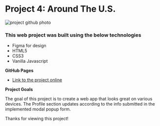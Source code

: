 # Project 4: Around The U.S.

![project github photo](https://user-images.githubusercontent.com/50934788/81727435-949e8c80-944e-11ea-87b2-03938034e6c8.png)

### This web project was built using the below technologies

* Figma for design
* HTML5
* CSS3
* Vanilla Javascript

**GitHub Pages**

* [Link to the project online](https://e-sims.github.io/web_project_4/)

**Project Goals**

The goal of this project is to create a web app that looks great on various devices. The Profile section updates according to the info submitted in the implemented modal popup form.

Thanks for viewing this project!
